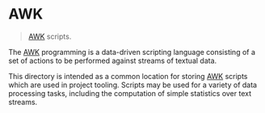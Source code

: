 # AWK

> [AWK][awk] scripts.

The [AWK][awk] programming is a data-driven scripting language consisting of a set of actions to be performed against streams of textual data.

This directory is intended as a common location for storing [AWK][awk] scripts which are used in project tooling. Scripts may be used for a variety of data processing tasks, including the computation of simple statistics over text streams.


<section class="links">

[awk]: https://en.wikipedia.org/wiki/AWK

</section>

<!-- /.links -->

